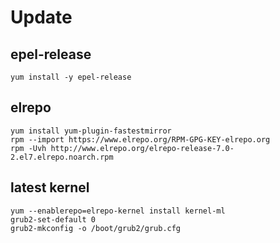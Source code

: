 # Update

## epel-release
```
yum install -y epel-release
```

## elrepo
```
yum install yum-plugin-fastestmirror
rpm --import https://www.elrepo.org/RPM-GPG-KEY-elrepo.org
rpm -Uvh http://www.elrepo.org/elrepo-release-7.0-2.el7.elrepo.noarch.rpm
```

## latest kernel
```
yum --enablerepo=elrepo-kernel install kernel-ml
grub2-set-default 0
grub2-mkconfig -o /boot/grub2/grub.cfg
```
